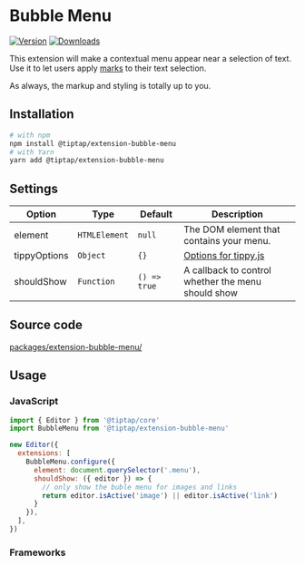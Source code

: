 # Bubble Menu
[![Version](https://img.shields.io/npm/v/@tiptap/extension-bubble-menu.svg?label=version)](https://www.npmjs.com/package/@tiptap/extension-bubble-menu)
[![Downloads](https://img.shields.io/npm/dm/@tiptap/extension-bubble-menu.svg)](https://npmcharts.com/compare/@tiptap/extension-bubble-menu?minimal=true)

This extension will make a contextual menu appear near a selection of text. Use it to let users apply [marks](/api/marks) to their text selection.

As always, the markup and styling is totally up to you.

## Installation
```bash
# with npm
npm install @tiptap/extension-bubble-menu
# with Yarn
yarn add @tiptap/extension-bubble-menu
```

## Settings
| Option       | Type          | Default      | Description                                                             |
| ------------ | ------------- | ------------ | ----------------------------------------------------------------------- |
| element      | `HTMLElement` | `null`       | The DOM element that contains your menu.                                |
| tippyOptions | `Object`      | `{}`         | [Options for tippy.js](https://atomiks.github.io/tippyjs/v6/all-props/) |
| shouldShow   | `Function`    | `() => true` | A callback to control whether the menu should show                      |

## Source code
[packages/extension-bubble-menu/](https://github.com/ueberdosis/tiptap/blob/main/packages/extension-bubble-menu/)

## Usage

### JavaScript
```js
import { Editor } from '@tiptap/core'
import BubbleMenu from '@tiptap/extension-bubble-menu'

new Editor({
  extensions: [
    BubbleMenu.configure({
      element: document.querySelector('.menu'),
      shouldShow: ({ editor }) => {
        // only show the buble menu for images and links
        return editor.isActive('image') || editor.isActive('link')
      }
    }),
  ],
})
```

### Frameworks
<demos :items="{
  Vue: 'Extensions/BubbleMenu/Vue',
  React: 'Extensions/BubbleMenu/React',
}" />
